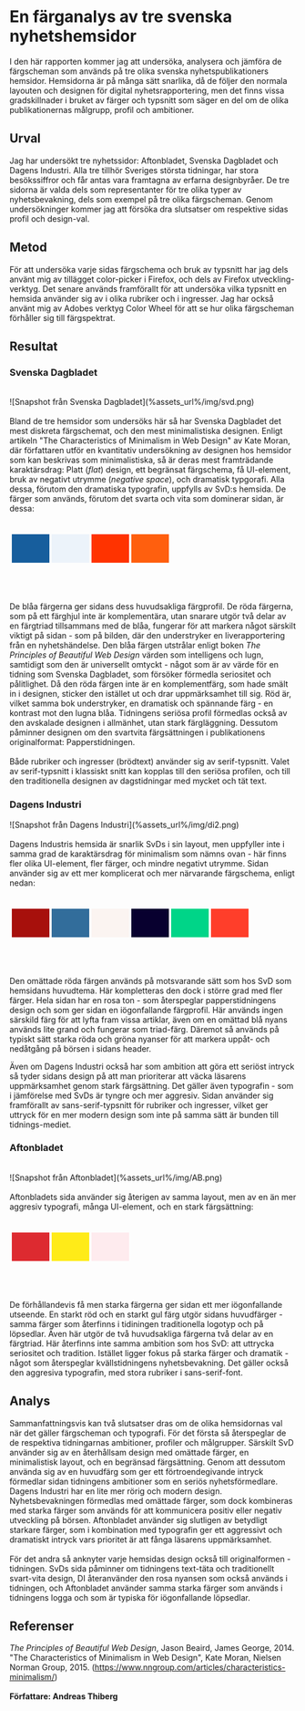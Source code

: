 
En färganalys av tre svenska nyhetshemsidor
=======================

I den här rapporten kommer jag att undersöka, analysera och jämföra de färgscheman som används på tre olika svenska
nyhetspublikationers hemsidor. Hemsidorna är på många sätt snarlika, då de följer den normala layouten och designen för digital
nyhetsrapportering, men det finns vissa gradskillnader i bruket av färger och typsnitt som säger en del om de olika 
publikationernas målgrupp, profil och ambitioner.

Urval
-----------------------

Jag har undersökt tre nyhetssidor: Aftonbladet, Svenska Dagbladet och Dagens Industri. Alla tre tillhör Sveriges största tidningar,
har stora besökssiffror och får antas vara framtagna av erfarna designbyråer. De tre sidorna är valda dels som representanter för tre 
olika typer av nyhetsbevakning, dels som exempel på tre olika färgscheman. Genom undersökninger kommer jag att försöka dra slutsatser om
respektive sidas profil och design-val. 

Metod
-----------------------

För att undersöka varje sidas färgschema och bruk av typsnitt har jag dels använt mig av tillägget color-picker i Firefox, och dels av Firefox utveckling-verktyg.
Det senare används framförallt för att undersöka vilka typsnitt en hemsida använder sig av i olika rubriker och i ingresser. 
Jag har också använt mig av Adobes verktyg Color Wheel för att se hur olika färgscheman förhåller sig till färgspektrat. 

Resultat
-----------------------

<h3>Svenska Dagbladet</h3>
<br>
![Snapshot från Svenska Dagbladet](%assets_url%/img/svd.png)
<br>
<br>
Bland de tre hemsidor som undersöks här så har Svenska Dagbladet det mest diskreta färgschemat, och den mest minimalistiska designen.
Enligt artikeln "The Characteristics of Minimalism in Web Design" av Kate Moran, där författaren utför en kvantitativ undersökning av 
designen hos hemsidor som kan beskrivas som minimalistiska, så är deras mest framträdande karaktärsdrag: Platt (<i>flat</i>) design, ett begränsat färgschema,
få UI-element, bruk av negativt utrymme (<i>negative space</i>), och dramatisk typgorafi. Alla dessa, förutom den dramatiska typografin, uppfylls av SvD:s hemsida.
De färger som används, förutom det svarta och vita som dominerar sidan, är dessa:
<br>
<br>
<table style="border-spacing: 4px; border-collapse: separate">
<tr>
<td style="height: 50px; width: 50px; background-color: #175E9D">
<td style="height: 50px; width: 50px; background-color: #ECF3FA">
<td style="height: 50px; width: 50px; background-color: #FF3300">
<td style="height: 50px; width: 50px; background-color: #FF5F0E">
</tr>
</table>
<br>
<br>

De blåa färgerna ger sidans dess huvudsakliga färgprofil. De röda färgerna, som på ett färghjul inte är komplementära, utan snarare utgör två delar av en färgtriad tillsammans med de blåa, fungerar för att markera något särskilt viktigt på sidan - som på bilden, där den understryker en liverapportering från en nyhetshändelse. Den blåa färgen utstrålar enligt boken <i>The Principles of Beautiful Web Design</i> värden som intelligens och lugn, samtidigt som den är universellt omtyckt - något som är av värde för en tidning som Svenska Dagbladet, som försöker förmedla seriositet och pålitlighet. Då den röda färgen inte är en komplementfärg, som hade smält in i designen,  sticker den istället ut och drar uppmärksamhet till sig. Röd är, vilket samma bok understryker, en dramatisk och spännande färg - en kontrast mot den lugna blåa. 
Tidningens seriösa profil förmedlas också av den avskalade designen i allmänhet, utan stark färgläggning. Dessutom påminner designen om den svartvita färgsättningen i publikationens originalformat: Papperstidningen.
<br><br>
Både rubriker och ingresser (brödtext) använder sig av serif-typsnitt. Valet av serif-typsnitt i klassiskt snitt kan kopplas till den seriösa profilen, och till den traditionella designen av dagstidningar med mycket och tät text.

<h3>Dagens Industri</h3>
![Snapshot från Dagens Industri](%assets_url%/img/di2.png)
<br>
<br>
Dagens Industris hemsida är snarlik SvDs i sin layout, men uppfyller inte i samma grad de karaktärsdrag för minimalism som nämns ovan - här finns fler olika UI-element, fler färger, och mindre negativt utrymme. Sidan använder sig av ett mer komplicerat och mer närvarande färgschema, enligt nedan:
<br>
<br>
<table style="border-spacing: 4px; border-collapse: separate">
<tr>
<td style="height: 50px; width: 50px; background-color: #A7100C">
<td style="height: 50px; width: 50px; background-color: #326D9B">
<td style="height: 50px; width: 50px; background-color: #FBF4F1">
<td style="height: 50px; width: 50px; background-color: #08002F">
<td style="height: 50px; width: 50px; background-color: #00D588">
<td style="height: 50px; width: 50px; background-color: #FF3E2A">
</tr>
</table>
<br>
<br>

Den omättade röda färgen används på motsvarande sätt som hos SvD som hemsidans huvudtema. Här kompletteras den dock i större grad med fler färger. Hela sidan har en rosa ton - som återspeglar papperstidningens design och som ger sidan en iögonfallande färgprofil. Här används ingen särskild färg för att lyfta fram vissa artiklar, även om en omättad blå nyans används lite grand och fungerar som triad-färg. Däremot så används på typiskt sätt starka röda och gröna nyanser för att markera uppåt- och nedåtgång på börsen i sidans header.

Även om Dagens Industri också har som ambition att göra ett seriöst intryck så tyder sidans design på att man prioriterar att väcka läsarens uppmärksamhet genom stark färgsättning. Det gäller även typografin - som i jämförelse med SvDs är tyngre och mer aggresiv. Sidan använder sig framförallt av sans-serif-typsnitt för rubriker och ingresser, vilket ger uttryck för en mer modern design som inte på samma sätt är bunden till tidnings-mediet. 

<h3>Aftonbladet</h3>
<br>
![Snapshot från Aftonbladet](%assets_url%/img/AB.png)
<br>
<br>
Aftonbladets sida använder sig återigen av samma layout, men av en än mer aggresiv typografi, många UI-element, och en stark färgsättning:
<br>
<br>
<table style="border-spacing: 4px; border-collapse: separate">
<tr>
<td style="height: 50px; width: 50px; background-color: #DD2A30">
<td style="height: 50px; width: 50px; background-color: #FFEB18">
<td style="height: 50px; width: 50px; background-color: #FEEBEE">
</tr>
</table>
<br>
<br>

De förhållandevis få men starka färgerna ger sidan ett mer iögonfallande utseende. En starkt röd och en starkt gul färg utgör sidans huvudfärger - samma färger som återfinns i tidiningen traditionella logotyp och på löpsedlar. Även här utgör de två huvudsakliga färgerna två delar av en färgtriad.
Här återfinns inte samma ambition som hos SvD: att uttrycka seriositet och tradition. Istället ligger fokus på starka färger och dramatik - något som återspeglar kvällstidningens nyhetsbevakning. Det gäller också den aggresiva typografin, med stora rubriker i sans-serif-font.

Analys
-----------------------

Sammanfattningsvis kan två slutsatser dras om de olika hemsidornas val när det gäller färgscheman och typografi. För det första så återspeglar de de respektiva tidningarnas ambitioner, profiler och målgrupper. Särskilt SvD använder sig av en återhållsam design med omättade färger, en minimalistisk layout, och en begränsad färgsättning. Genom att dessutom använda sig av en huvudfärg som ger ett förtroendegivande intryck förmedlar sidan tidningens ambitioner som en seriös nyhetsförmedlare. Dagens Industri har en lite mer rörig och modern design. Nyhetsbevakningen förmedlas med omättade färger, som dock kombineras med starka färger som används för att kommunicera positiv eller negativ utveckling på börsen. Aftonbladet använder sig slutligen av betydligt starkare färger, som i kombination med typografin ger ett aggressivt och dramatiskt intryck vars prioritet är att fånga läsarens uppmärksamhet.
<br><br>
För det andra så anknyter varje hemsidas design också till originalformen - tidningen. SvDs sida påminner om tidningens text-täta och traditionellt svart-vita design, DI återanvänder den rosa nyansen som också används i tidningen, och Aftonbladet använder samma starka färger som används i tidningens logga och som är typiska för iögonfallande löpsedlar.

Referenser
-----------------------

<i>The Principles of Beautiful Web Design</i>, Jason Beaird, James George, 2014.
"The Characteristics of Minimalism in Web Design", Kate Moran, Nielsen Norman Group, 2015. (https://www.nngroup.com/articles/characteristics-minimalism/)
<br><br>
<b>Författare: Andreas Thiberg</b>